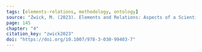 ```yaml
---
tags: [elements-relations, methodology, ontology]
source: "Zwick, M. (2023). Elements and Relations: Aspects of a Scientific Metaphysics (Vol. 35). Springer International Publishing."
page: 145
chapter: "4"
citation_key: "zwick2023"
doi: "https://doi.org/10.1007/978-3-030-99403-7"
---
```


